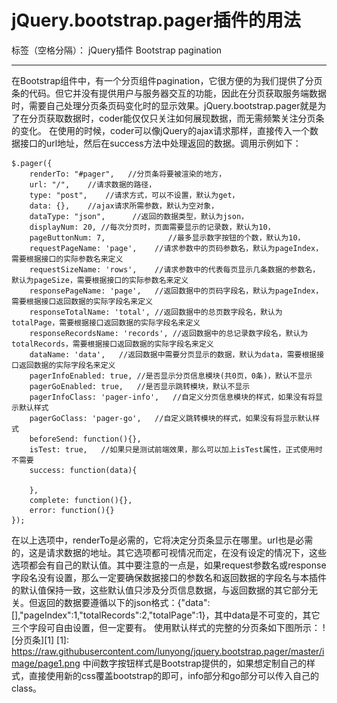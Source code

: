 ﻿# jQuery.bootstrap.pager插件的用法

标签（空格分隔）： jQuery插件 Bootstrap pagination

---

在Bootstrap组件中，有一个分页组件pagination，它很方便的为我们提供了分页条的代码。但它并没有提供用户与服务器交互的功能，因此在分页获取服务端数据时，需要自己处理分页条页码变化时的显示效果。jQuery.bootstrap.pager就是为了在分页获取数据时，coder能仅仅只关注如何展现数据，而无需频繁关注分页条的变化。
在使用的时候，coder可以像jQuery的ajax请求那样，直接传入一个数据接口的url地址，然后在success方法中处理返回的数据。调用示例如下：

    $.pager({
        renderTo: "#pager",   //分页条将要被渲染的地方，
        url: "/",    //请求数据的路径，
        type: "post",    //请求方式，可以不设置，默认为get，
        data: {},    //ajax请求所需参数，默认为空对象，
        dataType: "json",      //返回的数据类型，默认为json，
        displayNum: 20, //每次分页时，页面需要显示的记录数，默认为10，
        pageButtonNum: 7,              //最多显示数字按钮的个数，默认为10，
        requestPageName: 'page',    //请求参数中的页码参数名，默认为pageIndex，需要根据接口的实际参数名来定义
        requestSizeName: 'rows',    //请求参数中的代表每页显示几条数据的参数名，默认为pageSize，需要根据接口的实际参数名来定义
        responsePageName: 'page',   //返回数据中的页码字段名，默认为pageIndex，需要根据接口返回数据的实际字段名来定义
        responseTotalName: 'total', //返回数据中的总页数字段名，默认为totalPage，需要根据接口返回数据的实际字段名来定义
        responseRecordsName: 'records', //返回数据中的总记录数字段名，默认为totalRecords，需要根据接口返回数据的实际字段名来定义
        dataName: 'data',   //返回数据中需要分页显示的数据，默认为data，需要根据接口返回数据的实际字段名来定义
        pagerInfoEnabled: true, //是否显示分页信息模块(共0页，0条)，默认不显示
        pagerGoEnabled: true,   //是否显示跳转模块，默认不显示
        pagerInfoClass: 'pager-info',   //自定义分页信息模块的样式，如果没有将显示默认样式
        pagerGoClass: 'pager-go',   //自定义跳转模块的样式，如果没有将显示默认样式
        beforeSend: function(){},
        isTest: true,	//如果只是测试前端效果，那么可以加上isTest属性，正式使用时不需要
        success: function(data){
        
        },
        complete: function(){},
        error: function(){}
    });


在以上选项中，renderTo是必需的，它将决定分页条显示在哪里。url也是必需的，这是请求数据的地址。其它选项都可视情况而定，在没有设定的情况下，这些选项都会有自己的默认值。其中要注意的一点是，如果request参数名或response字段名没有设置，那么一定要确保数据接口的参数名和返回数据的字段名与本插件的默认值保持一致，这些默认值只涉及分页信息数据，与返回数据的其它部分无关。但返回的数据要遵循以下的json格式：{"data":[],"pageIndex":1,"totalRecords":2,"totalPage":1}，其中data是不可变的，其它三个字段可自由设置，但一定要有。
使用默认样式的完整的分页条如下图所示：
![分页条][1]
  [1]: https://raw.githubusercontent.com/lunyong/jquery.bootstrap.pager/master/image/page1.png
中间数字按钮样式是Bootstrap提供的，如果想定制自己的样式，直接使用新的css覆盖bootstrap的即可，info部分和go部分可以传入自己的class。

